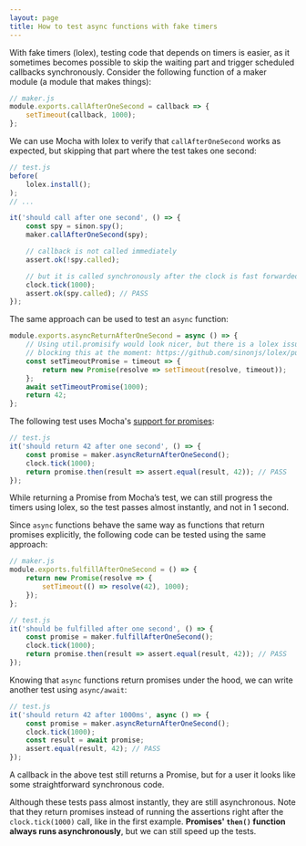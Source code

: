 ```yaml
---
layout: page
title: How to test async functions with fake timers
---
```


With fake timers (lolex), testing code that depends on timers is easier, as it sometimes
becomes possible to skip the waiting part and trigger scheduled callbacks
synchronously. Consider the following function of a maker module (a module
that makes things):

```js
// maker.js
module.exports.callAfterOneSecond = callback => {
    setTimeout(callback, 1000);
};
```

We can use Mocha with lolex to verify that `callAfterOneSecond` works as expected, but
skipping that part where the test takes one second:

```js
// test.js
before(
    lolex.install();
);
// ...

it('should call after one second', () => {
    const spy = sinon.spy();
    maker.callAfterOneSecond(spy);

    // callback is not called immediately
    assert.ok(!spy.called);

    // but it is called synchronously after the clock is fast forwarded
    clock.tick(1000);
    assert.ok(spy.called); // PASS
});
```

The same approach can be used to test an `async` function:

```js
module.exports.asyncReturnAfterOneSecond = async () => {
    // Using util.promisify would look nicer, but there is a lolex issue
    // blocking this at the moment: https://github.com/sinonjs/lolex/pull/227
    const setTimeoutPromise = timeout => {
        return new Promise(resolve => setTimeout(resolve, timeout));
    };
    await setTimeoutPromise(1000);
    return 42;
};
```

The following test uses Mocha's [support for promises](https://mochajs.org/#working-with-promises):

```js
// test.js
it('should return 42 after one second', () => {
    const promise = maker.asyncReturnAfterOneSecond();
    clock.tick(1000);
    return promise.then(result => assert.equal(result, 42)); // PASS
});
```

While returning a Promise from Mocha’s test, we can still progress the timers
using lolex, so the test passes almost instantly, and not in 1 second.

Since `async` functions behave the same way as functions that return promises
explicitly, the following code can be tested using the same approach:

```js
// maker.js
module.exports.fulfillAfterOneSecond = () => {
    return new Promise(resolve => {
        setTimeout(() => resolve(42), 1000);
    });
};
```

```js
// test.js
it('should be fulfilled after one second', () => {
    const promise = maker.fulfillAfterOneSecond();
    clock.tick(1000);
    return promise.then(result => assert.equal(result, 42)); // PASS
});
```

Knowing that `async` functions return promises under the hood,
we can write another test using `async/await`:

```js
// test.js
it('should return 42 after 1000ms', async () => {
    const promise = maker.asyncReturnAfterOneSecond();
    clock.tick(1000);
    const result = await promise;
    assert.equal(result, 42); // PASS
});
```

A callback in the above test still returns a Promise, but for a user it looks
like some straightforward synchronous code.

Although these tests pass almost instantly, they are still asynchronous. Note
that they return promises instead of running the assertions right after the
`clock.tick(1000)` call, like in the first example. **Promises' `then()`
function always runs asynchronously**, but we can still speed up the tests.
